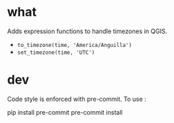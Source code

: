 # what

Adds expression functions to handle timezones in QGIS.

- `to_timezone(time, 'America/Anguilla')`
- `set_timezone(time, 'UTC')`


# dev

Code style is enforced with pre-commit. To use :

pip install pre-commit
pre-commit install
